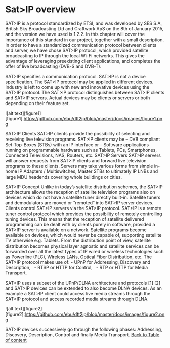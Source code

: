# Sat>IP overview

SAT>IP is a protocol standardized by ETSI, and was developed by SES S.A, British Sky Broadcasting Ltd and Craftwork ApS on the 8th of January 2015, and the version we have used is 1.2.2. In this chapter will cover the importance of this standard in our project, together with a small description.
In order to have a standardized communication protocol between clients and server, we have chose SAT>IP protocol, which provided satellite broadcasting to IP through the local Wi-Fi networks. This gives the advantage of leveraging preexisting client applications, and completes the offer of live broadcasting  (DVB-S and DVB-T).

SAT>IP specifies a communication protocol. SAT>IP is not a device specification. The SAT>IP protocol may be applied in different devices. Industry is left to come up with new and innovative devices using the SAT>IP protocol. 
The SAT>IP protocol distinguishes between SAT>IP clients and SAT>IP servers. Actual devices may be clients or servers or both depending on their feature set. 

![alt text][figure1]
[figure1]:https://github.com/ebu/dtt2ip/blob/master/docs/images/figure1.png

SAT>IP Clients 
SAT>IP clients provide the possibility of selecting and receiving live television programs. SAT>IP clients may be – DVB compliant Set-Top-Boxes (STBs) with an IP interface or – Software applications running on programmable hardware such as Tablets, PCs, Smartphones, Connected Televisions, NAS, Routers, etc. 
SAT>IP Servers 
SAT>IP servers will answer requests from SAT>IP clients and forward live television programs to these clients. Servers may take various forms from simple in-home IP Adapters / Multiswitches, Master STBs to ultimately IP LNBs and large MDU headends covering whole buildings or cities. 

SAT>IP Concept
Unlike in today’s satellite distribution schemes, the SAT>IP architecture allows the reception of satellite television programs also on devices which do not have a satellite tuner directly built-in. Satellite tuners and demodulators are moved or “remoted” into SAT>IP server devices. Clients control SAT>IP servers via the SAT>IP protocol. SAT>IP is a remote tuner control protocol which provides the possibility of remotely controlling tuning devices. 
This means that the reception of satellite delivered programming can be dealt with by clients purely in software, provided a SAT>IP server is available on a network. Satellite programs become available on devices, which would never be capable of, supporting satellite TV otherwise e.g. Tablets. 
From the distribution point of view, satellite distribution becomes physical layer agnostic and satellite services can be forwarded over all the latest types of IP wired or wireless technologies such as Powerline (PLC), Wireless LANs, Optical Fiber Distribution, etc. 
The SAT>IP protocol makes use of: 
		-  UPnP for Addressing, Discovery and Description,  
		-  RTSP or HTTP for Control,  
		-  RTP or HTTP for Media Transport.  

SAT>IP uses a subset of the UPnP/DLNA architecture and protocols [1] [2] and SAT>IP devices can be extended to also become DLNA devices. As an example a SAT>IP client could access live media streams through the SAT>IP protocol and access recorded media streams through DLNA. 

![alt text][figure2]
[figure2]:https://github.com/ebu/dtt2ip/blob/master/docs/images/figure2.png

SAT>IP devices successively go through the following phases: Addressing, Discovery, Description, Control and finally Media Transport. 
[Back to Table of content](README.md)
